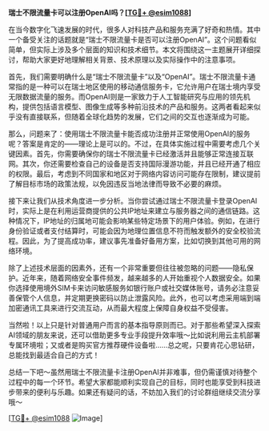 **瑞士不限流量卡可以注册OpenAI吗？[[TG💪+ @esim1088](https://t.me/s/esim1088)]**

在当今数字化飞速发展的时代，很多人对科技产品和服务充满了好奇和热情。其中一个备受关注的话题就是“瑞士不限流量卡是否可以注册OpenAI”。这个问题看似简单，但实际上涉及多个层面的知识和技术细节。本文将围绕这一主题展开详细探讨，帮助大家更好地理解相关背景、技术原理以及实际操作中的注意事项。

首先，我们需要明确什么是“瑞士不限流量卡”以及“OpenAI”。瑞士不限流量卡通常指的是一种可以在瑞士地区使用的移动通信服务卡，它允许用户在瑞士境内享受无限数据流量的服务。而OpenAI则是一家致力于人工智能研究与应用的领先机构，提供包括语言模型、图像生成等多种前沿技术的产品和服务。这两者看起来似乎没有直接联系，但随着全球化趋势的发展，它们之间的交互也逐渐成为可能。

那么，问题来了：使用瑞士不限流量卡能否成功注册并正常使用OpenAI的服务呢？答案是肯定的——理论上是可以的。不过，在具体实施过程中需要考虑几个关键因素。首先，你需要确保你的瑞士不限流量卡已经激活并且能够正常连接互联网。其次，你还需要检查自己的设备是否支持国际漫游功能，并且已经开通了相应的权限。最后，考虑到不同国家和地区对于网络内容访问可能存在限制，建议提前了解目标市场的政策法规，以免因违反当地法律而导致不必要的麻烦。

接下来让我们从技术角度进一步分析。当你尝试通过瑞士不限流量卡登录OpenAI时，实际上是在利用运营商提供的公共IP地址来建立与服务器之间的通信链路。这种情况下，IP地址的归属地可能会影响某些特定场景下的用户体验。例如，在进行身份验证或者支付结算时，可能会因为地理位置信息不符而触发额外的安全校验流程。因此，为了提高成功率，建议事先准备好备用方案，比如切换到其他可用的网络环境。

除了上述技术层面的因素外，还有一个非常重要但往往被忽略的问题——隐私保护。近年来，随着网络安全事件频发，越来越多的人开始重视个人数据安全。如果你选择使用境外SIM卡来访问敏感服务如银行账户或社交媒体账号，请务必注意妥善保管个人信息，并定期更换密码以防止泄露风险。此外，也可以考虑采用端到端加密通讯工具来进行交流互动，从而最大程度上保障自身权益不受侵害。

当然啦！以上只是针对普通用户而言的基本指导原则而已。对于那些希望深入探索AI领域的朋友来说，还可以借助更多专业手段提升效率哦～比如说利用云主机部署专属环境啦；又或者是购买官方推荐硬件设备啦……总之呢，只要肯花心思钻研，总能找到最适合自己的方式！

总结一下吧～虽然用瑞士不限流量卡注册OpenAI并非难事，但仍需谨慎对待整个过程中的每一个环节。希望大家都能顺利实现自己的目标，同时也能享受到科技进步带来的便利与乐趣。如果还有疑问的话，不妨加入我们的讨论群组继续交流分享哦～

[[TG💪+ @esim1088](https://t.me/s/esim1088) ![Image](https://i.postimg.cc/4NQfJmqS/Snipaste-2025-05-13-00-14-12.png)]